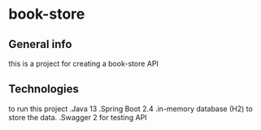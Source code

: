 # book-store


## General info
this is a project for creating a book-store API 



## Technologies
to run this project
.Java 13 
.Spring Boot 2.4
.in-memory database (H2) to store the data.
.Swagger 2 for testing API


